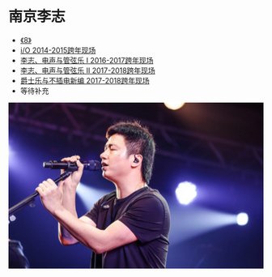 # 南京李志
- [《8》](https://www.dropbox.com/sh/ov66xo9u3ajrhqj/AACzwre1e0XYLjJ3gp2JRjbja?dl=0)
- [i/O 2014-2015跨年现场](https://www.dropbox.com/sh/4oylgplem8xtwyd/AADrKix0oZOERMeqVyWhJ7IEa?dl=0)
- [李志、电声与管弦乐 I 2016-2017跨年现场](https://www.dropbox.com/sh/s31l8urnl3uc8w6/AAA-kpgwkVryoO0NOaAlRFifa?dl=0)
- [李志、电声与管弦乐 II 2017-2018跨年现场](https://www.dropbox.com/sh/jocg68u98m2gpob/AAB27rTM35FcMVKPPqknW4Lla?dl=0)
- [爵士乐与不插电新编 2017-2018跨年现场](https://www.dropbox.com/sh/t0rit839gfwhwom/AABrGw1Y9OsqTadGB2n4UTSOa?dl=0)
- 等待补充

![](./图片/lizhi.png)
